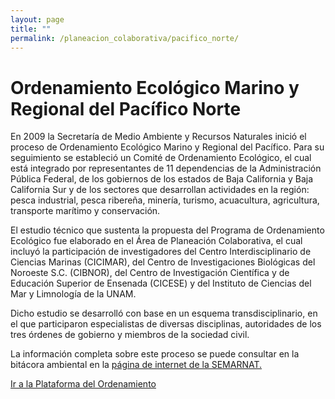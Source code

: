 ```yaml
---
layout: page
title: ""
permalink: /planeacion_colaborativa/pacifico_norte/
---
```


# Ordenamiento Ecológico Marino y Regional del Pacífico Norte

En 2009 la Secretaría de Medio Ambiente y Recursos Naturales inició el
proceso de Ordenamiento Ecológico Marino y Regional del Pacífico. Para
su seguimiento se estableció un Comité de Ordenamiento Ecológico, el
cual está integrado por representantes de 11 dependencias de la
Administración Pública Federal, de los gobiernos de los estados de Baja
California y Baja California Sur y de los sectores que desarrollan
actividades en la región: pesca industrial, pesca ribereña, minería,
turismo, acuacultura, agricultura, transporte marítimo y conservación.

El estudio técnico que sustenta la propuesta del Programa de
Ordenamiento Ecológico fue elaborado en el Área de Planeación
Colaborativa, el cual incluyó la participación de investigadores del
Centro Interdisciplinario de Ciencias Marinas (CICIMAR), del Centro de
Investigaciones Biológicas del Noroeste S.C. (CIBNOR), del Centro de
Investigación Científica y de Educación Superior de Ensenada (CICESE) y
del Instituto de Ciencias del Mar y Limnología de la UNAM.

Dicho estudio se desarrolló con base en un esquema transdisciplinario,
en el que participaron especialistas de diversas disciplinas,
autoridades de los tres órdenes de gobierno y miembros de la sociedad
civil.

La información completa sobre este proceso se puede consultar en la
bitácora ambiental en la [página de internet de la SEMARNAT.](http://www.semarnat.gob.mx/temas/ordenamiento-ecologico/bitacora-ambiental/bitacora-de-ordenamiento-ecologico-marino-y-regional)

[Ir a la Plataforma del Ordenamiento](http://magrat.mine.nu:8080/Versatile/)
